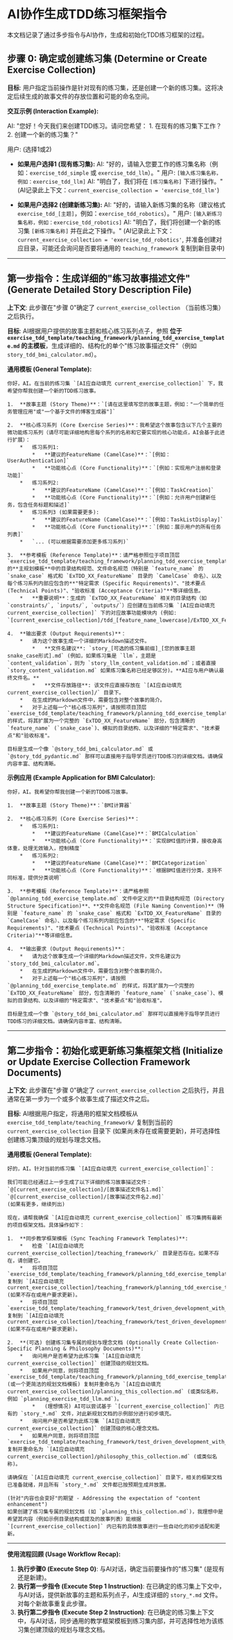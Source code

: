 # AI协作生成TDD练习框架指令

本文档记录了通过多步指令与AI协作，生成和初始化TDD练习框架的过程。

## 步骤 0: 确定或创建练习集 (Determine or Create Exercise Collection)

**目标**: 用户指定当前操作是针对现有的练习集，还是创建一个新的练习集。这将决定后续生成的故事文件的存放位置和可能的命名空间。

**交互示例 (Interaction Example):**

AI: "您好！今天我们来创建TDD练习。请问您希望：
    1. 在现有的练习集下工作？
    2. 创建一个新的练习集？"

用户: (选择1或2)

*   **如果用户选择1 (现有练习集):**
    AI: "好的，请输入您要工作的练习集名称（例如：`exercise_tdd_simple` 或 `exercise_tdd_llm`）。"
    用户: `[输入练习集名称，例如：exercise_tdd_llm]`
    AI: "明白了，我们将在 `[练习集名称]` 下进行操作。" (AI记录此上下文：`current_exercise_collection = 'exercise_tdd_llm'`)

*   **如果用户选择2 (创建新练习集):**
    AI: "好的，请输入新练习集的名称（建议格式 `exercise_tdd_[主题]`，例如：`exercise_tdd_robotics`）。"
    用户: `[输入新练习集名称，例如：exercise_tdd_robotics]`
    AI: "明白了，我们将创建一个新的练习集 `[新练习集名称]` 并在此之下操作。" (AI记录此上下文：`current_exercise_collection = 'exercise_tdd_robotics'`, 并准备创建对应目录，可能还会询问是否要将通用的 `teaching_framework` 复制到新目录中)

---

## 第一步指令：生成详细的"练习故事描述文件" (Generate Detailed Story Description File)

**上下文**: 此步骤在"步骤 0"确定了 `current_exercise_collection` （当前练习集）之后执行。

**目标**: AI根据用户提供的故事主题和核心练习系列点子，参照 **位于 `exercise_tdd_template/teaching_framework/planning_tdd_exercise_template.md` 的主模板**，生成详细的、结构化的单个"练习故事描述文件"（例如 `story_tdd_bmi_calculator.md`）。

**通用模板 (General Template):**

```
你好，AI。在当前的练习集 `[AI应自动填充 current_exercise_collection]` 下，我希望你帮我创建一个新的TDD练习故事。

1.  **故事主题 (Story Theme)**：`[请在这里填写您的故事主题，例如："一个简单的任务管理应用"或"一个基于文件的博客生成器"]`

2.  **核心练习系列 (Core Exercise Series)**：我希望这个故事包含以下几个主要的微功能练习系列（请尽可能详细地构思每个系列的名称和它要实现的核心功能点，AI会基于此进行扩展）：
    *   练习系列1:
        *   **建议的FeatureName (CamelCase)**：`[例如：UserAuthentication]`
        *   **功能核心点 (Core Functionality)**：`[例如：实现用户注册和登录功能]`
    *   练习系列2:
        *   **建议的FeatureName (CamelCase)**：`[例如：TaskCreation]`
        *   **功能核心点 (Core Functionality)**：`[例如：允许用户创建新任务，包含任务标题和描述]`
    *   练习系列3 (如果需要更多):
        *   **建议的FeatureName (CamelCase)**：`[例如：TaskListDisplay]`
        *   **功能核心点 (Core Functionality)**：`[例如：展示用户的所有任务列表]`
    *   `... (可以根据需要添加更多练习系列)`

3.  **参考模板 (Reference Template)**：请严格参照位于项目顶层 `exercise_tdd_template/teaching_framework/planning_tdd_exercise_template.md` 的**主规划模板**中的目录结构规范、文件命名规范（特别是 `feature_name` 的 `snake_case` 格式和 `ExTDD_XX_FeatureName` 目录的 `CamelCase` 命名）、以及每个练习系列内部应包含的**"特定需求 (Specific Requirements)"、"技术要点 (Technical Points)"、"验收标准 (Acceptance Criteria)"**等详细信息。
    *   **重要说明**：生成的 `ExTDD_XX_FeatureName` 相关的目录结构（如 `constraints/`, `inputs/`, `outputs/`）应创建在当前练习集 `[AI应自动填充 current_exercise_collection]` 下的对应故事功能模块内 (例如: `[current_exercise_collection]/tdd_[feature_name_lowercase]/ExTDD_XX_FeatureName/`)。

4.  **输出要求 (Output Requirements)**：
    *   请为这个故事生成一个详细的Markdown描述文件。
        *   **文件名建议**: `story_[可选的练习集前缀]_[您的故事主题snake_case形式].md` (例如，如果练习集是 `llm`，主题是 `content_validation`，则为 `story_llm_content_validation.md`；或者直接 `story_content_validation.md` 如果练习集名称已经足够区分)。**AI应与用户确认最终文件名。**
        *   **文件存放路径**: 该文件应直接存放在 `[AI应自动填充 current_exercise_collection]/` 目录下。
    *   在生成的Markdown文件中，需要包含对整个故事的简介。
    *   对于上述每一个"核心练习系列"，请按照项目顶层 `exercise_tdd_template/teaching_framework/planning_tdd_exercise_template.md` 的样式，将其扩展为一个完整的 `ExTDD_XX_FeatureName` 部分，包含清晰的 `feature_name` (`snake_case`)、模拟的目录结构、以及详细的"特定需求"、"技术要点"和"验收标准"。

目标是生成一个像 `@story_tdd_bmi_calculator.md` 或 `@story_tdd_pydantic.md` 那样可以直接用于指导学员进行TDD练习的详细文档。请确保内容丰富、结构清晰。
```

**示例应用 (Example Application for BMI Calculator):**

```
你好，AI。我希望你帮我创建一个新的TDD练习故事。

1.  **故事主题 (Story Theme)**：`BMI计算器`

2.  **核心练习系列 (Core Exercise Series)**：
    *   练习系列1:
        *   **建议的FeatureName (CamelCase)**：`BMICalculation`
        *   **功能核心点 (Core Functionality)**：`实现BMI值的计算，接收身高体重，处理无效输入，控制精度`
    *   练习系列2:
        *   **建议的FeatureName (CamelCase)**：`BMICategorization`
        *   **功能核心点 (Core Functionality)**：`根据BMI值进行分类，支持不同标准，提供分类说明`

3.  **参考模板 (Reference Template)**：请严格参照 `@planning_tdd_exercise_template.md` 文件中定义的**目录结构规范 (Directory Structure Specification)**、**文件命名规范 (File Naming Convention)**（特别是 `feature_name` 的 `snake_case` 格式和 `ExTDD_XX_FeatureName` 目录的 `CamelCase` 命名）、以及每个练习系列内部应包含的**"特定需求 (Specific Requirements)"、"技术要点 (Technical Points)"、"验收标准 (Acceptance Criteria)"**等详细信息。

4.  **输出要求 (Output Requirements)**：
    *   请为这个故事生成一个详细的Markdown描述文件，文件名建议为 `story_tdd_bmi_calculator.md`。
    *   在生成的Markdown文件中，需要包含对整个故事的简介。
    *   对于上述每一个"核心练习系列"，请按照 `@planning_tdd_exercise_template.md` 的样式，将其扩展为一个完整的 `ExTDD_XX_FeatureName` 部分，包含清晰的 `feature_name` (`snake_case`)、模拟的目录结构、以及详细的"特定需求"、"技术要点"和"验收标准"。

目标是生成一个像 `@story_tdd_bmi_calculator.md` 那样可以直接用于指导学员进行TDD练习的详细文档。请确保内容丰富、结构清晰。
```

---

## 第二步指令：初始化或更新练习集框架文档 (Initialize or Update Exercise Collection Framework Documents)

**上下文**: 此步骤在"步骤 0"确定了 `current_exercise_collection` 之后执行，并且通常在第一步为一个或多个故事生成了描述文件之后。

**目标**: AI根据用户指定，将通用的框架文档模板从 `exercise_tdd_template/teaching_framework/` 复制到当前的 `current_exercise_collection` 目录下 (如果尚未存在或需要更新)，并可选择性创建练习集顶级的规划与理念文档。

**通用模板 (General Template):**

```
好的，AI。针对当前的练习集 `[AI应自动填充 current_exercise_collection]`：

我们可能已经通过上一步生成了以下详细的练习故事描述文件：
`@[current_exercise_collection]/[故事描述文件名1.md]`
`@[current_exercise_collection]/[故事描述文件名2.md]`
(如果有更多，继续列出)

现在，请帮我确保 `[AI应自动填充 current_exercise_collection]` 练习集拥有最新的项目框架文档。具体操作如下：

1.  **同步教学框架模板 (Sync Teaching Framework Templates)**:
    *   检查 `[AI应自动填充 current_exercise_collection]/teaching_framework/` 目录是否存在。如果不存在，请创建它。
    *   将项目顶层 `exercise_tdd_template/teaching_framework/planning_tdd_exercise_template.md` 复制到 `[AI应自动填充 current_exercise_collection]/teaching_framework/planning_tdd_exercise_template.md` (如果不存在或用户要求更新)。
    *   将项目顶层 `exercise_tdd_template/teaching_framework/test_driven_development_with_ai_template.md` 复制到 `[AI应自动填充 current_exercise_collection]/teaching_framework/test_driven_development_with_ai_template.md` (如果不存在或用户要求更新)。

2.  **(可选) 创建练习集专属的规划与理念文档 (Optionally Create Collection-Specific Planning & Philosophy Documents)**:
    *   询问用户是否希望为此练习集 `[AI应自动填充 current_exercise_collection]` 创建顶级的规划文档。
    *   如果用户同意，则将项目顶层 `exercise_tdd_template/teaching_framework/planning_tdd_exercise_template.md` (或一个更简洁的规划文档模板) 复制并重命名为 `[AI应自动填充 current_exercise_collection]/planning_this_collection.md` (或类似名称，例如 `planning_exercise_tdd_llm.md`)。
        *   (理想情况) AI可以尝试基于 `[current_exercise_collection]` 内已有的 `story_*.md` 文件，对此新规划文档的示例部分进行初步填充。
    *   询问用户是否希望为此练习集 `[AI应自动填充 current_exercise_collection]` 创建顶级的核心理念文档。
    *   如果用户同意，则将项目顶层 `exercise_tdd_template/teaching_framework/test_driven_development_with_ai_template.md` 复制并重命名为 `[AI应自动填充 current_exercise_collection]/philosophy_this_collection.md` (或类似名称)。

请确保在 `[AI应自动填充 current_exercise_collection]` 目录下，相关的框架文档已准备就绪，并且所有 `story_*.md` 文件都已按预期生成并放置。

(针对"内容也会变好"的期望 - Addressing the expectation of "content enhancement")
如果创建了练习集专属的规划文档 (如 `planning_this_collection.md`)，我理想中是希望其内容（例如示例目录结构或提及的故事列表）能根据 `[current_exercise_collection]` 内已有的具体故事进行一些自动化的初步适配和更新。
```

---

**使用流程回顾 (Usage Workflow Recap):**

1.  **执行步骤0 (Execute Step 0)**: 与AI对话，确定当前要操作的"练习集" (是现有还是新建)。
2.  **执行第一步指令 (Execute Step 1 Instruction)**: 在已确定的练习集上下文中，与AI对话，提供新故事的主题和系列点子，AI生成详细的 `story_*.md` 文件。对每个新故事重复此步骤。
3.  **执行第二步指令 (Execute Step 2 Instruction)**: 在已确定的练习集上下文中，与AI对话，同步通用的教学框架模板到练习集内部，并可选择性地为该练习集创建顶级的规划与理念文档。 